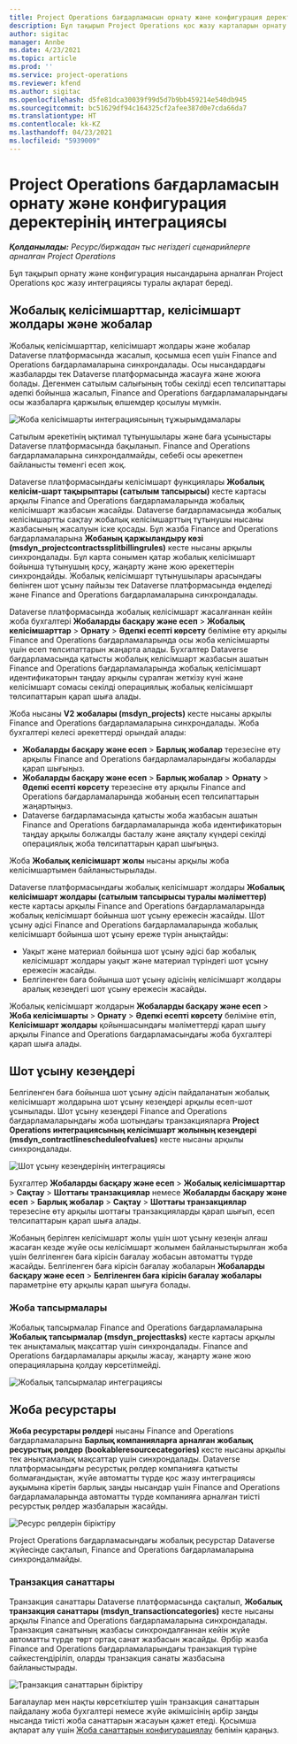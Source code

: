 ```yaml
---
title: Project Operations бағдарламасын орнату және конфигурация деректерінің интеграциясы
description: Бұл тақырып Project Operations қос жазу карталарын орнату және конфигурациялау туралы ақпарат береді.
author: sigitac
manager: Annbe
ms.date: 4/23/2021
ms.topic: article
ms.prod: ''
ms.service: project-operations
ms.reviewer: kfend
ms.author: sigitac
ms.openlocfilehash: d5fe81dca30039f99d5d7b9bb459214e540db945
ms.sourcegitcommit: bc51629df94c164325cf2afee387d0e7cda66da7
ms.translationtype: HT
ms.contentlocale: kk-KZ
ms.lasthandoff: 04/23/2021
ms.locfileid: "5939009"
---
```

# <a name="project-operations-setup-and-configuration-data-integration"></a>Project Operations бағдарламасын орнату және конфигурация деректерінің интеграциясы

_**Қолданылады:** Ресурс/биржадан тыс негіздегі сценарийлерге арналған Project Operations_

Бұл тақырып орнату және конфигурация нысандарына арналған Project Operations қос жазу интеграциясы туралы ақпарат береді.

## <a name="project-contracts-contract-lines-and-projects"></a>Жобалық келісімшарттар, келісімшарт жолдары және жобалар

Жобалық келісімшарттар, келісімшарт жолдары және жобалар Dataverse платформасында жасалып, қосымша есеп үшін Finance and Operations бағдарламаларына синхрондалады. Осы нысандардағы жазбаларды тек Dataverse платформасында жасауға және жоюға болады. Дегенмен сатылым салығының тобы секілді есеп төлсипаттары әдепкі бойынша жасалып, Finance and Operations бағдарламаларындағы осы жазбаларға қаржылық өлшемдер қосылуы мүмкін.

  ![Жоба келісімшарты интеграциясының тұжырымдамалары](./media/1ProjectContract.jpg)

Сатылым әрекетінің ықтимал тұтынушылары және баға ұсыныстары Dataverse платформасында бақыланып. Finance and Operations бағдарламаларына синхрондалмайды, себебі осы әрекетпен байланысты төменгі есеп жоқ.

Dataverse платформасындағы келісімшарт функциялары **Жобалық келісім-шарт тақырыптары (сатылым тапсырысы)** кесте картасы арқылы Finance and Operations бағдарламаларында жобалық келісімшарт жазбасын жасайды. Dataverse бағдарламасында жобалық келісімшартты сақтау жобалық келісімшарттың тұтынушы нысаны жазбасының жасалуын іске қосады. Бұл жазба Finance and Operations бағдарламаларына **Жобаның қаржыландыру көзі (msdyn\_projectcontractssplitbillingrules)** кесте нысаны арқылы синхрондалады. Бұл карта сонымен қатар жобалық келісімшарт бойынша тұтынушың қосу, жаңарту және жою әрекеттерін синхрондайды. Жобалық келісімшарт тұтынушылары арасындағы бөлінген шот ұсыну пайызы тек Dataverse платформасында өңделеді және Finance and Operations бағдарламаларына синхрондалады.

Dataverse платформасында жобалық келісімшарт жасалғаннан кейін жоба бухгалтері **Жобаларды басқару және есеп** > **Жобалық келісімшарттар** > **Орнату** > **Әдепкі есепті көрсету** бөліміне өту арқылы Finance and Operations бағдарламаларында осы жоба келісімшарты үшін есеп төлсипаттарын жаңарта алады. Бухгалтер Dataverse бағдарламасында қатысты жобалық келісімшарт жазбасын ашатын Finance and Operations бағдарламаларында жобалық келісімшарт идентификаторын таңдау арқылы сұралған жеткізу күні және келісімшарт сомасы секілді операциялық жобалық келісімшарт төлсипаттарын қарап шыға алады.

Жоба нысаны **V2 жобалары (msdyn\_projects)** кесте нысаны арқылы Finance and Operations бағдарламаларына синхрондалады. Жоба бухгалтері келесі әрекеттерді орындай алады:

  - **Жобаларды басқару және есеп** > **Барлық жобалар** терезесіне өту арқылы Finance and Operations бағдарламаларындағы жобаларды қарап шығыңыз. 
  - **Жобаларды басқару және есеп** > **Барлық жобалар** > **Орнату** > **Әдепкі есепті көрсету** терезесіне өту арқылы Finance and Operations бағдарламаларында жобаның есеп төлсипаттарын жаңартыңыз.  
  - Dataverse бағдарламасында қатысты жоба жазбасын ашатын Finance and Operations бағдарламаларында жоба идентификаторын таңдау арқылы болжалды басталу және аяқталу күндері секілді операциялық жоба төлсипаттарын қарап шығыңыз.

Жоба **Жобалық келісімшарт жолы** нысаны арқылы жоба келісімшартымен байланыстырылады.

Dataverse платформасындағы жобалық келісімшарт жолдары **Жобалық келісімшарт жолдары (сатылым тапсырысы туралы мәліметтер)** кесте картасы арқылы Finance and Operations бағдарламаларында жобалық келісімшарт бойынша шот ұсыну ережесін жасайды. Шот ұсыну әдісі Finance and Operations бағдарламаларында жобалық келісімшарт бойынша шот ұсыну ереже түрін анықтайды:

  - Уақыт және материал бойынша шот ұсыну әдісі бар жобалық келісімшарт жолдары уақыт және материал түріндегі шот ұсыну ережесін жасайды.
  - Белгіленген баға бойынша шот ұсыну әдісінің келісімшарт жолдары аралық кезеңдегі шот ұсыну ережесін жасайды.

Жобалық келісімшарт жолдарын **Жобаларды басқару және есеп** > **Жоба келісімшарты** > **Орнату** > **Әдепкі есепті көрсету** бөліміне өтіп, **Келісімшарт жолдары** қойыншасындағы мәліметтерді қарап шығу арқылы Finance and Operations бағдарламасындағы жоба бухгалтері қарап шыға алады.

## <a name="billing-milestones"></a>Шот ұсыну кезеңдері

Белгіленген баға бойынша шот ұсыну әдісін пайдаланатын жобалық келісімшарт жолдарына шот ұсыну кезеңдері арқылы есеп-шот ұсынылады. Шот ұсыну кезеңдері Finance and Operations бағдарламаларындағы жоба шотындағы транзакцияларға **Project Operations интеграциясының келісімшарт жолының кезеңдері (msdyn\_contractlinescheduleofvalues)** кесте нысаны арқылы синхрондалады.

  ![Шот ұсыну кезеңдерінің интеграциясы](./media/2Milestones.jpg)

Бухгалтер **Жобаларды басқару және есеп** > **Жобалық келісімшарттар** > **Сақтау** > **Шоттағы транзакциялар** немесе **Жобаларды басқару және есеп** > **Барлық жобалар** > **Сақтау** > **Шоттағы транзакциялар** терезесіне өту арқылы шоттағы транзакцияларды қарап шығып, есеп төлсипаттарын қарап шыға алады.

Жобаның берілген келісімшарт жолы үшін шот ұсыну кезеңін алғаш жасаған кезде жүйе осы келісімшарт жолымен байланыстырылған жоба үшін белгіленген баға кірісін бағалау жобасын автоматты түрде жасайды. Белгіленген баға кірісін бағалау жобаларын **Жобаларды басқару және есеп** > **Белгіленген баға кірісін бағалау жобалары** параметріне өту арқылы қарап шығуға болады.

### <a name="project-tasks"></a>Жоба тапсырмалары

Жобалық тапсырмалар Finance and Operations бағдарламаларына **Жобалық тапсырмалар (msdyn\_projecttasks)** кесте картасы арқылы тек анықтамалық мақсаттар үшін синхрондалады. Finance and Operations бағдарламалары арқылы жасау, жаңарту және жою операцияларына қолдау көрсетілмейді.

  ![Жобалық тапсырмалар интеграциясы](./media/3Tasks.jpg)

## <a name="project-resources"></a>Жоба ресурстары

**Жоба ресурстары рөлдері** нысаны Finance and Operations бағдарламаларына **Барлық компанияларға арналған жобалық ресурстық рөлдер (bookableresourcecategories)** кесте нысаны арқылы тек анықтамалық мақсаттар үшін синхрондалады. Dataverse платформасындағы ресурстық рөлдер компанияға қатысты болмағандықтан, жүйе автоматты түрде қос жазу интеграциясы ауқымына кіретін барлық заңды нысандар үшін Finance and Operations бағдарламаларында автоматты түрде компанияға арналған тиісті ресурстық рөлдер жазбаларын жасайды.

![Ресурс рөлдерін біріктіру](./media/5Resources.jpg)

Project Operations бағдарламасындағы жобалық ресурстар Dataverse жүйесінде сақталып, Finance and Operations бағдарламаларына синхрондалмайды.

### <a name="transaction-categories"></a>Транзакция санаттары

Транзакция санаттары Dataverse платформасында сақталып, **Жобалық транзакция санаттары (msdyn\_transactioncategories)** кесте нысаны арқылы Finance and Operations бағдарламаларына синхрондалады. Транзакция санатының жазбасы синхрондалғаннан кейін жүйе автоматты түрде төрт ортақ санат жазбасын жасайды. Әрбір жазба Finance and Operations бағдарламаларындағы транзакция түріне сәйкестендіріліп, оларды транзакция санаты жазбасына байланыстырады.

![Транзакция санаттарын біріктіру](./media/4TransactionCategories.jpg)

Бағалаулар мен нақты көрсеткіштер үшін транзакция санаттарын пайдалану жоба бухгалтері немесе жүйе әкімшісінің әрбір заңды нысанда тиісті жоба санаттарын жасауын қажет етеді. Қосымша ақпарат алу үшін [Жоба санаттарын конфигурациялау](../project-accounting/configure-project-categories.md) бөлімін қараңыз.
